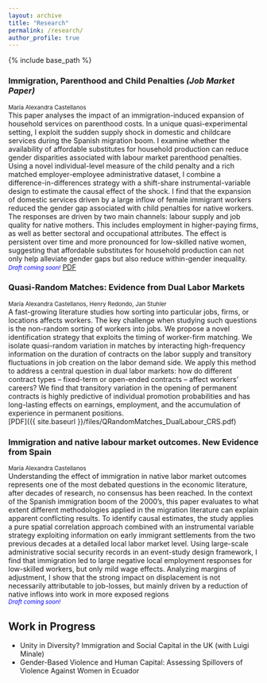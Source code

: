 ```yaml
---
layout: archive
title: "Research"
permalink: /research/
author_profile: true
---
```

{% include base_path %}

<!-- {% for post in site.research %}
  {% include archive-single-nolink.html %}
{% endfor %} -->

### Immigration, Parenthood and Child Penalties *(Job Market Paper)* <br>
<small> María Alexandra Castellanos</small> <br>
This paper analyses the impact of an immigration-induced expansion of household services on parenthood costs. In a unique quasi-experimental setting, I exploit the sudden supply shock in domestic and childcare services during the Spanish migration boom. I examine whether the availability of affordable substitutes for household production can reduce gender disparities associated with labour market parenthood penalties. Using a novel individual-level measure of the child penalty and a rich matched employer-employee administrative dataset, I combine a difference-in-differences strategy with a shift-share instrumental-variable design to estimate the causal effect of the shock. I find that the expansion of domestic services driven by a large inflow of female immigrant workers reduced the gender gap associated with child penalties for native workers. The responses are driven by two main channels: labour supply and job quality for native mothers. This includes employment in higher-paying firms, as well as better sectoral and occupational attributes. The effect is persistent over time and more pronounced for low-skilled native women, suggesting that affordable substitutes for household production can not only help alleviate gender gaps but also reduce within-gender inequality. <br>
<small><span style="color: blue;">*Draft coming soon!*</span></small>
[PDF](https://www.dropbox.com/s/u7xul0la2v9u19y/MCastellanos_Imm_ChildPenalty.pdf?dl=0)
### Quasi-Random Matches: Evidence from Dual Labor Markets <br>
<small>María Alexandra Castellanos, Henry Redondo, Jan Stuhler</small> <br>
A fast-growing literature studies how sorting into particular jobs, firms, or locations affects workers. The key challenge when studying such questions is the
non-random sorting of workers into jobs. We propose a novel identification strategy that exploits the timing of worker-firm matching. We isolate quasi-random variation
in matches by interacting high-frequency information on the duration of contracts on the labor supply and transitory fluctuations in job creation on the labor demand
side. We apply this method to address a central question in dual labor markets: how do different contract types – fixed-term or open-ended contracts – affect workers’
careers? We find that transitory variation in the opening of permanent contracts is highly predictive of individual promotion probabilities and has long-lasting effects
on earnings, employment, and the accumulation of experience in permanent positions.<br>
[PDF]({{ site.baseurl }}/files/QRandomMatches_DualLabour_CRS.pdf)
### Immigration and native labour market outcomes. New Evidence from Spain <br>
<small>María Alexandra Castellanos</small> <br>
Understanding the effect of immigration in native labor market outcomes represents one of the most debated questions in the economic literature, after decades of research, no consensus has been reached. In the context of the Spanish immigration boom of the 2000’s, this paper evaluates to what extent different methodologies applied in the migration literature can explain apparent conflicting results. To identify causal estimates, the study applies a pure spatial correlation approach combined with an instrumental variable strategy exploiting information on early immigrant settlements from the two previous decades at a detailed local labor market
level. Using large-scale administrative social security records in an event-study design framework, I find that immigration led to large negative local employment responses for low-skilled workers, but only mild wage effects. Analyzing margins of adjustment, I show that the strong impact on displacement is not necessarily attributable to job-losses, but mainly driven by a reduction of native inflows into work in more exposed regions <br>
<small><span style="color: blue;">*Draft coming soon!*</span></small>

## Work in Progress
- Unity in Diversity? Immigration and Social Capital in the UK (with Luigi Minale)
- Gender-Based Violence and Human Capital: Assessing Spillovers of Violence Against Women in Ecuador

